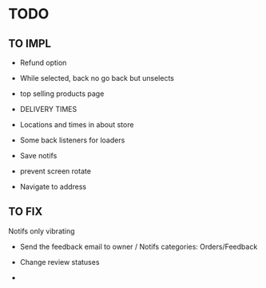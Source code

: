 # TODO


## TO IMPL

- Refund option
- While selected, back no go back but unselects
- top selling products page
- DELIVERY TIMES
 
 - Locations and times in about store
 - Some back listeners for loaders
 - Save notifs
 - prevent screen rotate
- Navigate to address
## TO FIX

Notifs only vibrating
- Send the feedback email to owner / Notifs categories: Orders/Feedback

- Change review statuses
- 